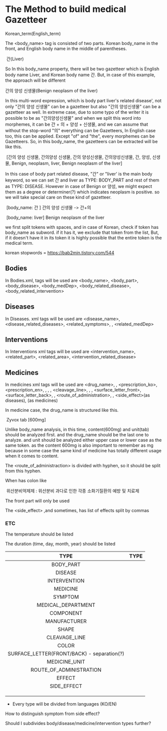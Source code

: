 # The Method to build medical Gazetteer

Korean_term(English_term)

The <body_name> tag is consisted of two parts. Korean body_name in the front, and English body name in the middle of parentheses.

​	간(Liver)

So In this body_name property, there will be two gazetteer which is English body name Liver, and Korean body name 간. But, in case of this example, the approach will be different

간의 양성 신생물(Benign neoplasm of the liver)

In this multi-word expression, which is body part liver's related disease', not only "간의 양성 신생물" can be a gazetteer but also "간의 양성신생물" can be a gazetteer as well. In extreme case, due to some typo of the writer it is possible to be as "간의양성신생물" and when we split this word into morphemes, it can be 간 + 의 + 양성 + 신생물, and we can assume that without the stop-word "의" everything can be Gazetteers, In English case too, this can be applied. Except "of" and "the", every morphemes can be Gazetteers. So, in this body_name, the gazetteers can be extracted will be like this.

​	[간의 양성 신생물, 간의양성 신생물, 간의 양성신생물, 간의양성신생물, 간, 양성, 신생물, Benign, neoplasm, liver, Benign neoplasm of the liver]

In this case of body part related disease, "간" or "liver' is the main body keyword, so we can set 간 and liver as TYPE: BODY_PART and rest of them as TYPE: DISEASE. However in case of Benign or 양성, we might expect them as a degree or determiner(?) which indicates neoplasm is positive. so we will take special care on these kind of gazetteer.

​	[body_name: 간 ] 간의 양성 신생물 -> 간+의

​	[body_name: liver] Benign neoplasm of the liver

we first split tokens with spaces, and in case of Korean, check if token has body_name as subword. if it has it, we exclude that token from the list, But, if it doesn't have it in its token it is highly possible that the entire token is the medical term.



korean stopwords = https://bab2min.tistory.com/544



## Bodies

In Bodies.xml, tags will be used are <body_name>, <body_part>, <body_disease>, <body_medDep>, <body_related_disease>, <body_related_intervention>

## Diseases

In Diseases. xml tags will be used are <disease_name>, <disease_related_diseases>, <related_symptoms>, <synonym>, <related_medDep>

## Interventions

In Interventions xml tags will be used are <intervention_name>, <related_part>, <related_area>, <intervention_related_disease>

## Medicines

In medicines xml tags will be used are <drug_name>, <component>, <prescription_ko>,  <prescription_en>, <manufacturer>, <content>, <shape>, <cleavage_line>, <color1>, <color2>,  <surface_letter_front>,  <surface_letter_back>, <unit>, <route_of_administration>,  <effect>,  <side_effect>(as diseases), <interacton> (as medicines)

In medicine case, the drug_name is structured like this.

​	Zyvox tab [600mg]

Unlike body_name analysis, in this time, content(600mg) and unit(tab) should be analyzed first. and the drug_name should be the last one to analyze. and unit should be analyzed either upper case or lower case as the same token. as the content 600mg is also important to remember as mg because in some case the same kind of medicine has totally different usage when it comes to content.

The <route_of_administraction> is divided with hyphen, so it should be split from this hyphen.

When <effect> has colon like

​	위산분비억제제 : 위산분비 과다로 인한 각종 소화기질환의 예방 및 치료제

The front part will only be used

The <side_effect> ,and  <effect> sometimes, has list of effects split by commas



### ETC

The temperature should be listed

The duration (time, day, month, year) should be listed





|                    TYPE                    | TYPE |
| :----------------------------------------: | :--: |
|                 BODY_PART                  |      |
|                  DISEASE                   |      |
|                INTERVENTION                |      |
|                  MEDICINE                  |      |
|                  SYMPTOM                   |      |
|             MEDICAL_DEPARTMENT             |      |
|                 COMPONENT                  |      |
|                MANUFACTURER                |      |
|                   SHAPE                    |      |
|               CLEAVAGE_LINE                |      |
|                   COLOR                    |      |
| SURFACE_LETTER(FRONT/BACK) - separation(?) |      |
|               MEDICINE_UNIT                |      |
|          ROUTE_OF_ADMINISTRATION           |      |
|                   EFFECT                   |      |
|                SIDE_EFFECT                 |      |
|                                            |      |
|                                            |      |
|                                            |      |

* Every type will be divided from languages (KO/EN)

How to distinguish symptom from side effect?

Should I subdivides body/disease/medicine/intervention types further?